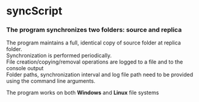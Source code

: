 # syncScript

### The program synchronizes two folders: source and replica  

The program maintains a full, identical copy of source folder at replica folder.   
Synchronization is performed periodically.  
File creation/copying/removal operations are logged to a file and to the 
console output  
Folder paths, synchronization interval and log file path need to be provided 
using the command line arguments. 

The program works on both **Windows** and **Linux** file systems
